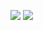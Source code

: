 

![](https://link.gimhoy.com/googledrive/aHR0cHM6Ly9kcml2ZS5nb29nbGUuY29tL2ZpbGUvZC8xcDhWVHVDZ1BuX2lZanRHTjlRMUx4WlYwcmF3aDEydzgvdmlldz91c3A9c2hhcmluZw==.jpg)
![](**http://**https://drive.google.com/file/d/1p8VTuCgPn_iYjtGN9Q1LxZV0rawh12w8/view?usp=sharing)
